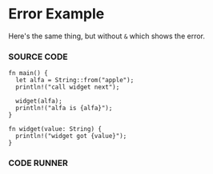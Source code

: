 # Error Example

Here's the same thing, but without `&` which
shows the error.

### SOURCE CODE

```rust, noplayground, EXAMPLE1
fn main() {
  let alfa = String::from("apple");
  println!("call widget next");

  widget(alfa);
  println!("alfa is {alfa}");
}

fn widget(value: String) {
  println!("widget got {value}");
}
```

### CODE RUNNER

```rust, editable, CODE1

```
